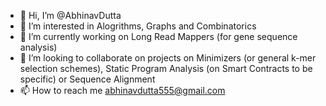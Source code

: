 - 👋 Hi, I’m @AbhinavDutta
- 👀 I’m interested in Alogrithms, Graphs and Combinatorics
- 🌱 I’m currently working on Long Read Mappers (for gene sequence analysis)
- 💞️ I’m looking to collaborate on projects on Minimizers (or general k-mer selection schemes), Static Program Analysis (on Smart Contracts to be specific) or Sequence Alignment
- 📫 How to reach me abhinavdutta555@gmail.com

<!---
AbhinavDutta/AbhinavDutta is a ✨ special ✨ repository because its `README.md` (this file) appears on your GitHub profile.
You can click the Preview link to take a look at your changes.
--->
